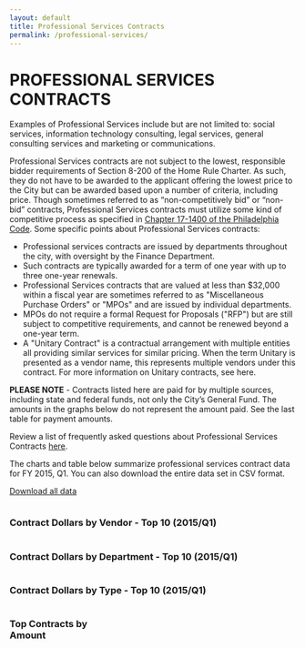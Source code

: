 ```yaml
---
layout: default
title: Professional Services Contracts
permalink: /professional-services/
---
```


# PROFESSIONAL SERVICES CONTRACTS

Examples of Professional Services include but are not limited to: social services, information technology consulting, legal services, general consulting services and marketing or communications.

Professional Services contracts are not subject to the lowest, responsible bidder requirements of Section 8-200 of the Home Rule Charter. As such, they do not have to be awarded to the applicant offering the lowest price to the City but can be awarded based upon a number of criteria, including price. Though sometimes referred to as “non-competitively bid” or “non-bid” contracts, Professional Services contracts must utilize some kind of competitive process as specified in [Chapter 17-1400 of the Philadelphia Code](http://phillycode.org/17/17-1400/). Some specific points about Professional Services contracts:

* Professional services contracts are issued by departments throughout the city, with oversight by the Finance Department.
* Such contracts are typically awarded for a term of one year with up to three one-year renewals.
* Professional Services contracts that are valued at less than $32,000 within a fiscal year are sometimes referred to as "Miscellaneous Purchase Orders" or "MPOs" and are issued by individual departments.
* MPOs do not require a formal Request for Proposals ("RFP") but are still subject to competitive requirements, and cannot be renewed beyond a one-year term.
* A "Unitary Contract" is a contractual arrangement with multiple entities all providing similar services for similar pricing. When the term Unitary is presented as a vendor name, this represents multiple vendors under this contract. For more information on Unitary contracts, see here.

**PLEASE NOTE** - Contracts listed here are paid for by multiple sources, including state and federal funds, not only the City’s General Fund. The amounts in the graphs below do not represent the amount paid. See the last table for payment amounts.

Review a list of frequently asked questions about Professional Services Contracts [here](faq/).

The charts and table below summarize professional services contract data for FY 2015, Q1. You can also download the entire data set in CSV format.


<a href="https://github.com/CityOfPhiladelphia/contracts/tree/gh-pages/professional-services/data" class="button">Download all data</a>


<div class="row">
    <div class="medium-24 columns">
        <h3 class="chart">Contract Dollars by Vendor - Top 10 (2015/Q1)</h3>
        <!--<div class="visualization" data-source="{{ "/data.csv" | prepend: site.baseurl }}" data-groupby="vendor" data-aggregate="contract_amount" data-limit="10"></div>-->
        <div id="by_vendor" class="visualization"></div>
    </div>
</div>
<div class="row">
    <div class="medium-24 columns">
        <h3 class="chart">Contract Dollars by Department - Top 10 (2015/Q1)</h3>
        <!--<div class="visualization" data-source="{{ "/data.csv" | prepend: site.baseurl }}" data-groupby="department_name" data-aggregate="contract_amount" data-limit="10"></div>-->
        <div id="by_department" class="visualization"></div>
    </div>
</div>
<div class="row">
    <div class="medium-24 columns">
	<h3 class="chart">Contract Dollars by Type - Top 10 (2015/Q1)</h3>
	<div id="by_type" class="visualization"></div>
    </div>
</div>
<div class="row">
    <div class="medium-24 columns">
        <h3>Top Contracts by Amount</h3>
        <table id="browse" class="table table-striped"></table>
    </div>
</div>

<script type="text/javascript">
sources = [
    {
        path: '{{ "/professional-services/data/FY-2015-Q1.csv" | prepend: site.baseurl }}',
        cleanCurrency: ['contract_amount', 'tot_payments'],
        visualizations: [
            {
                container: '#by_vendor',
                type: 'pie',
                groupBy: 'vendor',
                aggregate: 'contract_amount',
                limit: 10
            },
            {
                container: '#by_department',
                type: 'pie',
                groupBy: 'department_name',
                aggregate: 'contract_amount',
                limit: 10
            },
	    {
		container: '#by_type',
		type: 'pie',
		groupBy: 'contract_structure_type',
		aggregate: 'contract_amount',
		limit: 10
	    },
            {
                container: '#browse',
                type: 'table',
                columns: {
                    'department_name': 'Department',
                    'vendor': 'Vendor',
                    'contract_structure_type': 'Type',
                    'short_desc': 'Description',
                    'contract_amount': 'Contract Amount',
                    'tot_payments': 'Payments'
                },
                sort: [
                    [4, 'desc']
                ]
            }
        ]
    }
];
</script>
